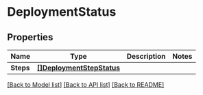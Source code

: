 # DeploymentStatus

## Properties

Name | Type | Description | Notes
------------ | ------------- | ------------- | -------------
**Steps** | [**[]DeploymentStepStatus**](DeploymentStepStatus.md) |  | 

[[Back to Model list]](../README.md#documentation-for-models) [[Back to API list]](../README.md#documentation-for-api-endpoints) [[Back to README]](../README.md)


